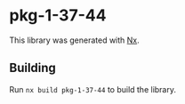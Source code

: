 # pkg-1-37-44

This library was generated with [Nx](https://nx.dev).

## Building

Run `nx build pkg-1-37-44` to build the library.
